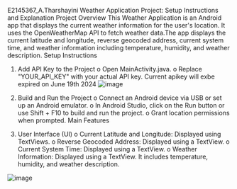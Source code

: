E2145367_A.Tharshayini
Weather Application Project: Setup Instructions and Explanation
Project Overview
This Weather Application is an Android app that displays the current weather information for the user's location. It uses the OpenWeatherMap API to fetch weather data.The app displays the current latitude and longitude, reverse geocoded address, current system time, and weather information including temperature, humidity, and weather description.
Setup Instructions
1.	Add API Key to the Project
o	Open MainActivity.java.
o	Replace "YOUR_API_KEY" with your actual API key.
Current apikey will exbe expired on June 19th 2024
![image](https://github.com/uom-t/WeatherApp/assets/171805461/4869fd9e-a627-49fc-bcf4-e4fc48078efe)
 
3.	Build and Run the Project
o	Connect an Android device via USB or set up an Android emulator.
o	In Android Studio, click on the Run button or use Shift + F10 to build and run the project.
o	Grant location permissions when prompted.
Main Features
1.	User Interface (UI)
o	Current Latitude and Longitude: Displayed using TextViews.
o	Reverse Geocoded Address: Displayed using a TextView.
o	Current System Time: Displayed using a TextView.
o	Weather Information: Displayed using a TextView. It includes temperature, humidity, and weather description.

![image](https://github.com/uom-t/WeatherApp/assets/171805461/8e9d89e7-641c-4dc6-a1cf-546af68608dc)


 


